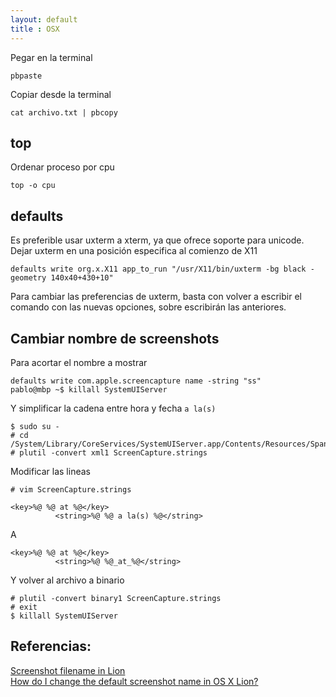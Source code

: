 ```yaml
--- 
layout: default
title : OSX
---
```

Pegar en la terminal 

	pbpaste

Copiar desde la terminal 

	cat archivo.txt | pbcopy 

## top 

Ordenar proceso por cpu 

	top -o cpu

## defaults 

Es preferible usar uxterm a xterm, ya que ofrece soporte para unicode.  
Dejar uxterm en una posición especifica al comienzo de X11  

	defaults write org.x.X11 app_to_run "/usr/X11/bin/uxterm -bg black -geometry 140x40+430+10"

Para cambiar las preferencias de uxterm, basta con volver a escribir el comando con las nuevas opciones, sobre escribirán las anteriores.

## Cambiar nombre de screenshots
Para acortar el nombre a mostrar

	defaults write com.apple.screencapture name -string "ss"
	pablo@mbp ~$ killall SystemUIServer

Y simplificar la cadena entre hora y fecha ` a la(s) `

	$ sudo su -
	# cd /System/Library/CoreServices/SystemUIServer.app/Contents/Resources/Spanish.lproj
	# plutil -convert xml1 ScreenCapture.strings

Modificar las lineas

	# vim ScreenCapture.strings

	<key>%@ %@ at %@</key>
			  <string>%@ %@ a la(s) %@</string>
A

	<key>%@ %@ at %@</key>
			  <string>%@ %@_at_%@</string>

Y volver al archivo a binario

	# plutil -convert binary1 ScreenCapture.strings
	# exit
	$ killall SystemUIServer

## Referencias:
[Screenshot filename in Lion](https://discussions.apple.com/thread/3214350?start=0&tstart=0)  
[How do I change the default screenshot name in OS X Lion?](http://superuser.com/questions/339702/how-do-i-change-the-default-screenshot-name-in-os-x-lion/)   
